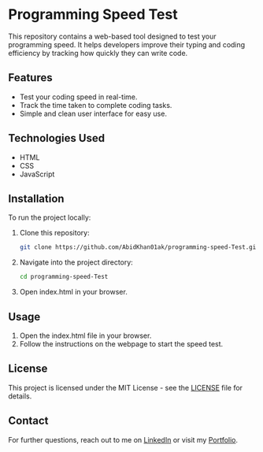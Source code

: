 # Programming Speed Test

This repository contains a web-based tool designed to test your programming speed. It helps developers improve their typing and coding efficiency by tracking how quickly they can write code.

## Features
- Test your coding speed in real-time.
- Track the time taken to complete coding tasks.
- Simple and clean user interface for easy use.

## Technologies Used
- HTML
- CSS
- JavaScript

## Installation
To run the project locally:

1. Clone this repository:
   ```bash
   git clone https://github.com/AbidKhan01ak/programming-speed-Test.git
   ```
2. Navigate into the project directory:
   ```bash
   cd programming-speed-Test
   ```
3. Open index.html in your browser.

## Usage
1. Open the index.html file in your browser.
2. Follow the instructions on the webpage to start the speed test.


## License
This project is licensed under the MIT License - see the [LICENSE](LICENSE) file for details.

## Contact
For further questions, reach out to me on [LinkedIn](https://www.linkedin.com/in/abid-khan-ak/) or visit my [Portfolio](https://abidkhan-dev.netlify.app/).
